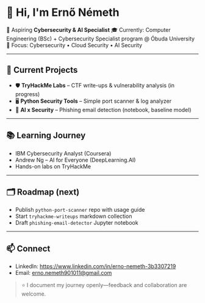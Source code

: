 # 👋 Hi, I'm Ernő Németh

🚀 Aspiring **Cybersecurity & AI Specialist**
🎓 Currently: Computer Engineering (BSc) + Cybersecurity Specialist program @ Óbuda University
🔐 Focus: Cybersecurity • Cloud Security • AI Security

---

## 🔧 Current Projects
- 🛡️ **TryHackMe Labs** – CTF write-ups & vulnerability analysis (in progress)
- 🖥️ **Python Security Tools** – Simple port scanner & log analyzer
- 🤖 **AI x Security** – Phishing email detection (notebook, baseline model)

---

## 📚 Learning Journey
- IBM Cybersecurity Analyst (Coursera)
- Andrew Ng – AI for Everyone (DeepLearning.AI)
- Hands-on labs on TryHackMe

---

## 🗂️ Roadmap (next)
- Publish `python-port-scanner` repo with usage guide
- Start `tryhackme-writeups` markdown collection
- Draft `phishing-email-detector` Jupyter notebook

---

## 📫 Connect
- LinkedIn: https://www.linkedin.com/in/erno-nemeth-3b3307219
- Email: erno.nemeth901011@gmail.com

> ⭐️ I document my journey openly—feedback and collaboration are welcome.
